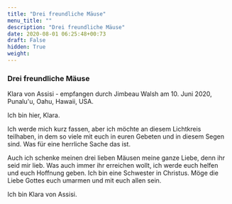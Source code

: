 ```yaml
---
title: "Drei freundliche Mäuse"
menu_title: ""
description: "Drei freundliche Mäuse"
date: 2020-08-01 06:25:48+00:73
draft: False
hidden: True
weight:
---
```

### Drei freundliche Mäuse

Klara von Assisi - empfangen durch Jimbeau Walsh am 10. Juni 2020, Punalu'u, Oahu, Hawaii, USA.

Ich bin hier, Klara.

Ich werde mich kurz fassen, aber ich möchte an diesem Lichtkreis teilhaben, in dem so viele mit euch in euren Gebeten und in diesem Segen sind. Was für eine herrliche Sache das ist.

Auch ich schenke meinen drei lieben Mäusen meine ganze Liebe, denn ihr seid mir lieb. Was auch immer ihr erreichen wollt, ich werde euch helfen und euch Hoffnung geben. Ich bin eine Schwester in Christus. Möge die Liebe Gottes euch umarmen und mit euch allen sein.

Ich bin Klara von Assisi.

